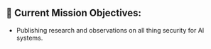 ## 🚀 Current Mission Objectives:
   - Publishing research and observations on all thing security for AI systems.

